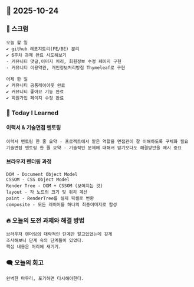 ## 📆 2025-10-24

### 🔔 스크럼

```
오늘 할 일
✔️ github 레포지토리(FE/BE) 분리
✔️ 6주차 과제 완료 시도해보기
- 커뮤니티 댓글,이미지 처리, 회원정보 수정 페이지 구현
- 커뮤니티 이용약관, 개인정보처리방침 Thymeleaf로 구현

어제 한 일
✔️ 커뮤니티 공통레이아웃 완료
✔️ 커뮤니티 좋아요 기능 완료
✔️ 회원가입 페이지 수정 완료
```

### 🚀 Today I Learned
#### 이력서 & 기술면접 멘토링
```
이력서 멘토링 한 줄 요약 - 프로젝트에서 맡은 역할을 면접관이 잘 이해하도록 구체화 필요
기술면접 멘토링 한 줄 요약 - 기술적인 문제에 대해서 암기보다도 해결방안을 제시 중요
```
#### 브라우저 렌더링 과정
```
DOM - Document Object Model 
CSSOM - CSS Object Model
Render Tree - DOM + CSSOM (보여지는 것)
layout - 각 노드의 크기 및 위치 계산
paint - RenderTree를 실제 픽셀로 변환
composite - 모든 레이어를 하나의 최종이미지로 합성
```



### 🔥 오늘의 도전 과제와 해결 방법
<!--
- 오늘의 학습 경험에 대한 자유로운 생각이나 느낀 점을 기록합니다.
- 성공적인 점, 개선해야 할 점, 새롭게 시도하고 싶은 방법 등을 포함할 수 있습니다.-->
```
브라우저 렌더링의 대략적인 단계만 알고있었는데 깊게
조사해보니 단계 속의 단계들이 있었다.
핵심 내용은 머리에 새기기.
```
### 🗨️ 오늘의 회고
```
완벽한 마무리, 포기하면 다시해야한다.
```